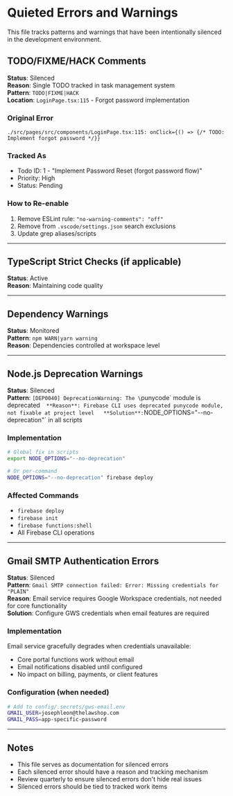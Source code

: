 # Quieted Errors and Warnings

This file tracks patterns and warnings that have been intentionally silenced in the development environment.

## TODO/FIXME/HACK Comments

**Status**: Silenced  
**Reason**: Single TODO tracked in task management system  
**Pattern**: `TODO|FIXME|HACK`  
**Location**: `LoginPage.tsx:115` - Forgot password implementation

### Original Error
```
./src/pages/src/components/LoginPage.tsx:115: onClick={() => {/* TODO: Implement forgot password */}}
```

### Tracked As
- Todo ID: 1 - "Implement Password Reset (forgot password flow)"
- Priority: High
- Status: Pending

### How to Re-enable
1. Remove ESLint rule: `"no-warning-comments": "off"`
2. Remove from `.vscode/settings.json` search exclusions
3. Update grep aliases/scripts

---

## TypeScript Strict Checks (if applicable)

**Status**: Active  
**Reason**: Maintaining code quality

---

## Dependency Warnings

**Status**: Monitored  
**Pattern**: `npm WARN|yarn warning`  
**Reason**: Dependencies controlled at workspace level

---

## Node.js Deprecation Warnings

**Status**: Silenced  
**Pattern**: `[DEP0040] DeprecationWarning: The \`punycode\` module is deprecated`  
**Reason**: Firebase CLI uses deprecated punycode module, not fixable at project level  
**Solution**: `NODE_OPTIONS="--no-deprecation"` in all scripts

### Implementation
```bash
# Global fix in scripts
export NODE_OPTIONS="--no-deprecation"

# Or per-command
NODE_OPTIONS="--no-deprecation" firebase deploy
```

### Affected Commands
- `firebase deploy`
- `firebase init`
- `firebase functions:shell`
- All Firebase CLI operations

---

## Gmail SMTP Authentication Errors

**Status**: Silenced  
**Pattern**: `Gmail SMTP connection failed: Error: Missing credentials for "PLAIN"`  
**Reason**: Email service requires Google Workspace credentials, not needed for core functionality  
**Solution**: Configure GWS credentials when email features are required

### Implementation
Email service gracefully degrades when credentials unavailable:
- Core portal functions work without email
- Email notifications disabled until configured
- No impact on billing, payments, or client features

### Configuration (when needed)
```bash
# Add to config/.secrets/gws-email.env
GMAIL_USER=josephleon@thelawshop.com
GMAIL_PASS=app-specific-password
```

---

## Notes

- This file serves as documentation for silenced errors
- Each silenced error should have a reason and tracking mechanism
- Review quarterly to ensure silenced errors don't hide real issues
- Silenced errors should be tied to tracked work items